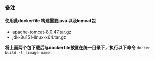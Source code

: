 ### 备注
#### 使用此dockerfile 构建需要java 以及tomcat包
* apache-tomcat-8.0.47.tar.gz
* jdk-8u151-linux-x64.tar.gz

**将上面两个包下载后与dockerfile放置在统一目录下，执行以下命令**
`docker build -t [image name] ` 
